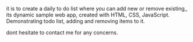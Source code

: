 it is to create a daily to do list where you can add new or remove existing,, its dynamic sample web app, created with HTML, CSS, JavaScript.
Demonstrating todo list, adding and removing items to it.


dont hesitate to contact me for any concerns.
